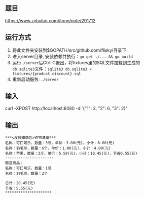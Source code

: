 题目
----
https://www.zybuluo.com/jtong/note/291712

运行方式
--------
1. 将此文件夹安装到$GOPATH/src/github.com/flisky/目录下
2. 进入server目录, 安装依赖并执行：`go get ./... && go build`
3. 运行`./server`后Ctrl-C退出，将fixtures里的SQL文件加载到生成的`db.sqlite3`文件：`sqlite3 db.sqlite3 < fixtures/{product,discount}.sql`
4. 重新启动服务: `./server`

输入
----
curl -XPOST http://localhost:8080 -d '{"1": 3, "2": 6, "3": 2}'

输出
----
```
***<没钱赚商店>购物清单***
名称：可口可乐，数量：3瓶，单价：3.00(元)，小计：6.00(元)
名称：羽毛球，数量：6个，单价：1.00(元)，小计：4.00(元)
名称：苹果，数量：2斤，单价：5.50(元)，小计：10.45(元)，节省0.55(元)
----------------------
赠送商品：
名称：可口可乐，数量：1瓶
名称：羽毛球，数量：2个
----------------------
总计：20.45(元)
节省：5.55(元)
*********************
```
